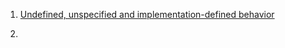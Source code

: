 1. [Undefined, unspecified and implementation-defined behavior](https://stackoverflow.com/questions/2397984/undefined-unspecified-and-implementation-defined-behavior)

2. []()
